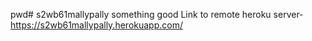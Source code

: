 pwd# s2wb61mallypally
something good
Link to remote heroku server-https://s2wb61mallypally.herokuapp.com/